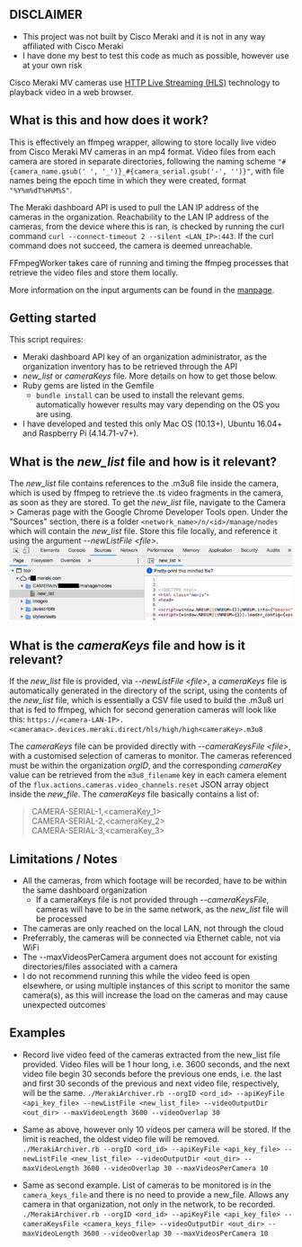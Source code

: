 ## DISCLAIMER
- This project was not built by Cisco Meraki and it is not in any way affiliated with Cisco Meraki
- I have done my best to test this code as much as possible, however use at your own risk

Cisco Meraki MV cameras use [HTTP Live Streaming (HLS)](https://en.wikipedia.org/wiki/HTTP_Live_Streaming) technology to playback video in a web browser.


## What is this and how does it work?
This is effectively an ffmpeg wrapper, allowing to store locally live video from Cisco Meraki MV cameras in an mp4 format. Video files from each camera are stored in separate directories, following the naming scheme `"#{camera_name.gsub(' ', '_')}_#{camera_serial.gsub('-', '')}"`, with file names being the epoch time in which they were created, format `"%Y%m%dT%H%M%S"`.

The Meraki dashboard API is used to pull the LAN IP address of the cameras in the organization. Reachability to the LAN IP address of the cameras, from the device where this is ran, is checked by running the curl command `curl --connect-timeout 2 --silent <LAN_IP>:443`. If the curl command does not succeed, the camera is deemed unreachable.

FFmpegWorker takes care of running and timing the ffmpeg processes that retrieve the video files and store them locally.

More information on the input arguments can be found in the [manpage](docs/manpage.txt).

## Getting started
This script requires:
- Meraki dashboard API key of an organization administrator, as the organization inventory has to be retrieved through the API
- *new_list* or *cameraKeys* file. More details on how to get those below.
- Ruby gems are listed in the Gemfile
	- `bundle install` can be used to install the relevant gems. automatically however results may vary depending on the OS you are using.
- I have developed and tested this only Mac OS (10.13+), Ubuntu 16.04+ and Raspberry Pi (4.14.71-v7+).


## What is the *new_list* file and how is it relevant?
The *new_list* file contains references to the .m3u8 file inside the camera, which is used by ffmpeg to retrieve the .ts video fragments in the camera, as soon as they are stored.
To get the *new_list* file, navigate to the Camera > Cameras page with the Google Chrome Developer Tools open. Under the "Sources" section, there is a folder `<network_name>/n/<id>/manage/nodes` which will contain the *new_list* file. Store this file locally, and reference it using the argument *--newListFile \<file\>*.
![Google Chrome developer tools](docs/ChromeConsole.png)


## What is the *cameraKeys* file and how is it relevant?
If the *new_list* file is provided, via *--newListFile \<file\>*,  a *cameraKeys* file is automatically generated in the directory of the script, using the contents of the *new_list* file, which is essentially a CSV file used to build the .m3u8 url that is fed to ffmpeg, which for second generation cameras will look like this: `https://<camera-LAN-IP>.<cameramac>.devices.meraki.direct/hls/high/high<cameraKey>.m3u8`

The *cameraKeys* file can be provided directly with *--cameraKeysFile \<file\>*, with a customised selection of cameras to monitor. The cameras referenced must be within the organization *orgID*, and the corresponding *cameraKey* value can be retrieved from the `m3u8_filename` key in each camera element of the `flux.actions.cameras.video_channels.reset` JSON array object inside the *new_file*. The *cameraKeys* file basically contains a list of:

> CAMERA-SERIAL-1,\<cameraKey_1\><br />
> CAMERA-SERIAL-2,\<cameraKey_2\><br />
> CAMERA-SERIAL-3,\<cameraKey_3\><br />


## Limitations / Notes
- All the cameras, from which footage will be recorded, have to be within the same dashboard organization
	- If a cameraKeys file is not provided through *--cameraKeysFile*, cameras will have to be in the same network, as the *new_list* file will be processed
- The cameras are only reached on the local LAN, not through the cloud
- Preferrably, the cameras will be connected via Ethernet cable, not via WiFi
- The --maxVideosPerCamera argument does not account for existing directories/files associated with a camera
- I do not recommend running this while the video feed is open elsewhere, or using multiple instances of this script to monitor the same camera(s), as this will increase the load on the cameras and may cause unexpected outcomes



## Examples
- Record live video feed of the cameras extracted from the new_list file provided. Video files will be 1 hour long, i.e. 3600 seconds, and the next video file begin 30 seconds before the previous one ends, i.e. the last and first 30 seconds of the previous and next video file, respectively, will be the same.
`./MerakiArchiver.rb --orgID <ord_id> --apiKeyFile <api_key_file> --newListFile <new_list_file> --videoOutputDir <out_dir> --maxVideoLength 3600 --videoOverlap 30`

- Same as above, however only 10 videos per camera will be stored. If the limit is reached, the oldest video file will be removed.
`./MerakiArchiver.rb --orgID <ord_id> --apiKeyFile <api_key_file> --newListFile <new_list_file> --videoOutputDir <out_dir> --maxVideoLength 3600 --videoOverlap 30 --maxVideosPerCamera 10`

- Same as second example. List of cameras to be monitored is in the `camera_keys_file` and there is no need to provide a new_file. Allows any camera in that organization, not only in the network, to be recorded.
`./MerakiArchiver.rb --orgID <ord_id> --apiKeyFile <api_key_file> --cameraKeysFile <camera_keys_file> --videoOutputDir <out_dir> --maxVideoLength 3600 --videoOverlap 30 --maxVideosPerCamera 10`
